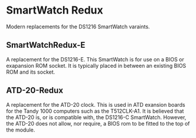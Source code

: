 SmartWatch Redux
================

Modern replacements for the DS1216 SmartWatch varaints.

SmartWatchRedux-E
-----------------

A replacement for the DS1216-E. This SmartWatch is for use on a BIOS
or exapansion ROM socket. It is typically placed in between an existing
BIOS ROM and its socket.

ATD-20-Redux
------------

A replacement for the ATD-20 clock. This is used in ATD exansion boards 
for the Tandy 1000 computers such as the T512CLK-A1. It is believed that
the ATD-20 is, or is compatible with, the DS1216-C SmartWatch. However, 
the ATD-20 does not allow, nor require, a BIOS rom to be fitted to the 
top of the module.

